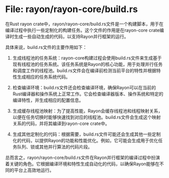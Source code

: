 # File: rayon/rayon-core/build.rs

在Rust rayon crate中，rayon/rayon-core/build.rs文件是一个构建脚本，用于在编译过程中执行一些定制化的构建任务。这个文件的作用是在rayon-core crate编译时生成一些自动生成的代码，以支持Rayon并行框架的运行。

具体来说，build.rs文件的主要作用如下：

1. 生成线程池的任务系统：rayon-core构建过程会使用build.rs文件来生成基于现有线程池的任务系统。该任务系统是Rayon的核心功能，用于处理并行任务和调度工作的线程池。build.rs文件会在编译前检测当前平台的特性并根据特性生成相应的任务系统代码。

2. 检查编译环境：build.rs文件还会检查编译环境，确保Rayon可以在当前的Rust编译器和操作系统上正常工作。它会检查编译器版本、操作系统和特定的编译特性，并生成相应的配置信息。

3. 生成缓存线程池映射：为了提高性能，Rayon会缓存线程池和线程映射关系，以便在任务切换时能够快速找到对应的线程池。build.rs文件会生成这个映射关系的代码，并将其编译到rayon-core crate中。

4. 生成其他定制化的代码：根据需要，build.rs文件可能还会生成其他一些定制化的代码，以提供Rayon的功能和性能优化。例如，它可能会生成用于优化任务队列、锁或其他并行算法的代码片段。

总而言之，rayon/rayon-core/build.rs文件在Rayon并行框架的编译过程中扮演着关键的角色。它根据编译环境和特性生成自动化的代码，以确保Rayon能够在不同的平台上高效地运行。

